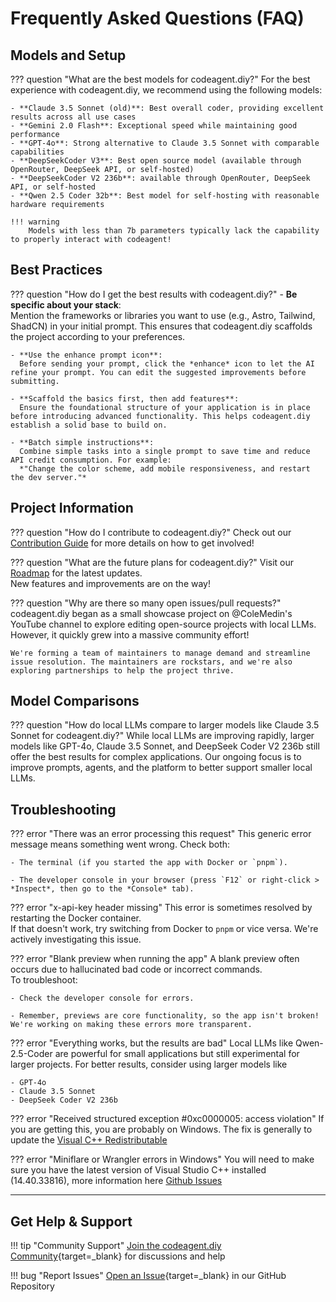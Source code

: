 # Frequently Asked Questions (FAQ)

## Models and Setup

??? question "What are the best models for codeagent.diy?"
    For the best experience with codeagent.diy, we recommend using the following models:

    - **Claude 3.5 Sonnet (old)**: Best overall coder, providing excellent results across all use cases
    - **Gemini 2.0 Flash**: Exceptional speed while maintaining good performance
    - **GPT-4o**: Strong alternative to Claude 3.5 Sonnet with comparable capabilities
    - **DeepSeekCoder V3**: Best open source model (available through OpenRouter, DeepSeek API, or self-hosted)
    - **DeepSeekCoder V2 236b**: available through OpenRouter, DeepSeek API, or self-hosted
    - **Qwen 2.5 Coder 32b**: Best model for self-hosting with reasonable hardware requirements

    !!! warning
        Models with less than 7b parameters typically lack the capability to properly interact with codeagent!

## Best Practices

??? question "How do I get the best results with codeagent.diy?"
    - **Be specific about your stack**:  
      Mention the frameworks or libraries you want to use (e.g., Astro, Tailwind, ShadCN) in your initial prompt. This ensures that codeagent.diy scaffolds the project according to your preferences.

    - **Use the enhance prompt icon**:  
      Before sending your prompt, click the *enhance* icon to let the AI refine your prompt. You can edit the suggested improvements before submitting.

    - **Scaffold the basics first, then add features**:  
      Ensure the foundational structure of your application is in place before introducing advanced functionality. This helps codeagent.diy establish a solid base to build on.

    - **Batch simple instructions**:  
      Combine simple tasks into a single prompt to save time and reduce API credit consumption. For example:  
      *"Change the color scheme, add mobile responsiveness, and restart the dev server."*

## Project Information

??? question "How do I contribute to codeagent.diy?"
    Check out our [Contribution Guide](CONTRIBUTING.md) for more details on how to get involved!

??? question "What are the future plans for codeagent.diy?"
    Visit our [Roadmap](https://roadmap.sh/r/ottodev-roadmap-2ovzo) for the latest updates.  
    New features and improvements are on the way!

??? question "Why are there so many open issues/pull requests?"
    codeagent.diy began as a small showcase project on @ColeMedin's YouTube channel to explore editing open-source projects with local LLMs. However, it quickly grew into a massive community effort!

    We're forming a team of maintainers to manage demand and streamline issue resolution. The maintainers are rockstars, and we're also exploring partnerships to help the project thrive.

## Model Comparisons

??? question "How do local LLMs compare to larger models like Claude 3.5 Sonnet for codeagent.diy?"
    While local LLMs are improving rapidly, larger models like GPT-4o, Claude 3.5 Sonnet, and DeepSeek Coder V2 236b still offer the best results for complex applications. Our ongoing focus is to improve prompts, agents, and the platform to better support smaller local LLMs.

## Troubleshooting

??? error "There was an error processing this request"
    This generic error message means something went wrong. Check both:

    - The terminal (if you started the app with Docker or `pnpm`).

    - The developer console in your browser (press `F12` or right-click > *Inspect*, then go to the *Console* tab).

??? error "x-api-key header missing"
    This error is sometimes resolved by restarting the Docker container.  
    If that doesn't work, try switching from Docker to `pnpm` or vice versa. We're actively investigating this issue.

??? error "Blank preview when running the app"
    A blank preview often occurs due to hallucinated bad code or incorrect commands.  
    To troubleshoot:

    - Check the developer console for errors.

    - Remember, previews are core functionality, so the app isn't broken! We're working on making these errors more transparent.

??? error "Everything works, but the results are bad"
    Local LLMs like Qwen-2.5-Coder are powerful for small applications but still experimental for larger projects. For better results, consider using larger models like 

    - GPT-4o 
    - Claude 3.5 Sonnet
    - DeepSeek Coder V2 236b

??? error "Received structured exception #0xc0000005: access violation"
    If you are getting this, you are probably on Windows. The fix is generally to update the [Visual C++ Redistributable](https://learn.microsoft.com/en-us/cpp/windows/latest-supported-vc-redist?view=msvc-170)

??? error "Miniflare or Wrangler errors in Windows"
    You will need to make sure you have the latest version of Visual Studio C++ installed (14.40.33816), more information here <a href="https://github.com/stackblitz-labs/codeagent.diy/issues/19">Github Issues</a>

---

## Get Help & Support

!!! tip "Community Support"
    [Join the codeagent.diy Community](https://thinktank.ottomator.ai/c/codeagent-diy/17){target=_blank} for discussions and help

!!! bug "Report Issues"
    [Open an Issue](https://github.com/stackblitz-labs/codeagent.diy/issues/19){target=_blank} in our GitHub Repository
